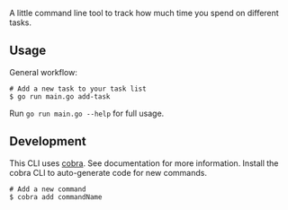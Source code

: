 A little command line tool to track how much time you spend on different tasks.

## Usage

General workflow:

```
# Add a new task to your task list
$ go run main.go add-task
```

Run `go run main.go --help` for full usage.

## Development

This CLI uses [cobra](https://github.com/spf13/cobra). See documentation for more information. Install the cobra CLI to auto-generate code for new commands.

```
# Add a new command
$ cobra add commandName
```
